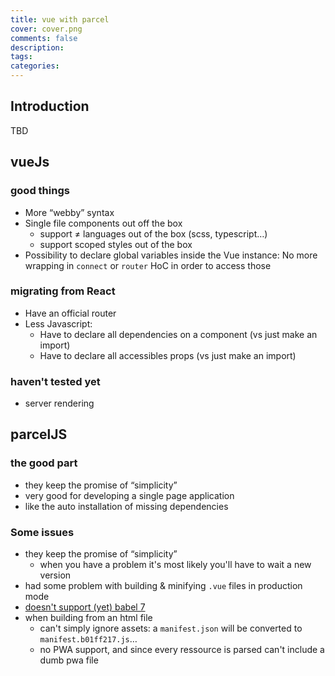 ```yaml
---
title: vue with parcel
cover: cover.png
comments: false
description:
tags:
categories:
---
```


## Introduction

TBD

<!-- more -->

## vueJs

### good things

- More “webby” syntax
- Single file components out off the box
  - support ≠ languages out of the box (scss, typescript…)
  - support scoped styles out of the box
- Possibility to declare global variables inside the Vue instance:
    No more wrapping in `connect` or `router` HoC in order to access those

### migrating from React

- Have an official router
- Less Javascript:
  - Have to declare all dependencies on a component (vs just make an import)
  - Have to declare all accessibles props (vs just make an import)

### haven't tested yet

- server rendering

## parcelJS

### the good part

- they keep the promise of “simplicity”
- very good for developing a single page application
- like the auto installation of missing dependencies

### Some issues

- they keep the promise of “simplicity”
  - when you have a problem it's most likely you'll have to wait a new version
- had some problem with building & minifying `.vue` files in production mode
- [doesn't support (yet) babel 7](https://github.com/parcel-bundler/parcel/issues/868)
- when building from an html file
  - can't simply ignore assets: a `manifest.json` will be converted to `manifest.b01ff217.js`…
  - no PWA support, and since every ressource is parsed can't include a dumb pwa file
